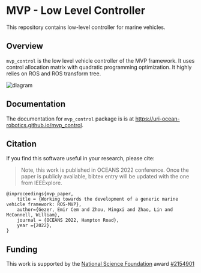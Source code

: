 # MVP - Low Level Controller

This repository contains low-level controller for marine vehicles.

## Overview

`mvp_control` is the low level vehicle controller of the MVP framework.
It uses control allocation matrix with quadratic programming optimization.
It highly relies on ROS and ROS transform tree.

![diagram](https://raw.githubusercontent.com/uri-ocean-robotics/mvp_control/master/docs/_static/diagram.svg)

## Documentation

The documentation for `mvp_control` package is is at https://uri-ocean-robotics.github.io/mvp_control.

## Citation

If you find this software useful in your research, please cite:

> Note, this work is published in OCEANS 2022 conference. Once the paper is publicly available, bibtex entry
will be updated with the one from IEEExplore.

```
@inproceedings{mvp_paper,
    title = {Working towards the development of a generic marine vehicle framework: ROS-MVP},
    author={Gezer, Emir Cem and Zhou, Mingxi and Zhao, Lin and McConnell, William},
    journal = {OCEANS 2022, Hampton Road},
    year ={2022},
}
```

## Funding
This work is supported by the [National Science Foundation](https://www.nsf.gov/) award [#2154901](https://www.nsf.gov/awardsearch/showAward?AWD_ID=2154901&HistoricalAwards=false)
